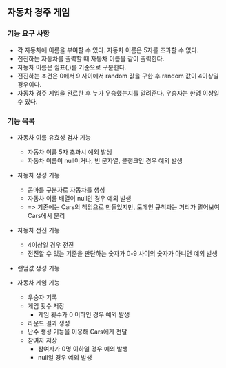 ## 자동차 경주 게임

### 기능 요구 사항

- 각 자동차에 이름을 부여할 수 있다. 자동차 이름은 5자를 초과할 수 없다.
- 전진하는 자동차를 출력할 때 자동차 이름을 같이 출력한다.
- 자동차 이름은 쉼표(,)를 기준으로 구분한다.
- 전진하는 조건은 0에서 9 사이에서 random 값을 구한 후 random 값이 4이상일 경우이다.
- 자동차 경주 게임을 완료한 후 누가 우승했는지를 알려준다. 우승자는 한명 이상일 수 있다.


### 기능 목록

- 자동차 이름 유효성 검사 기능
  - 자동차 이름 5자 초과시 예외 발생
  - 자동차 이름이 null이거나, 빈 문자열, 블랭크인 경우 예외 발생 

- 자동차 생성 기능
  - 콤마를 구분자로 자동차를 생성
  - 자동차 이름 배열이 null인 경우 예외 발생
  - => 기존에는 Cars의 책임으로 만들었지만, 도메인 규칙과는 거리가 멀어보여 Cars에서 분리

- 자동차 전진 기능
  - 4이상일 경우 전진
  - 전진할 수 있는 기준을 판단하는 숫자가 0-9 사이의 숫자가 아니면 예외 발생

- 랜덤값 생성 기능

- 자동차 게임 기능
  - 우승자 기록
  - 게임 횟수 저장 
    - 게임 횟수가 0 이하인 경우 예외 발생
  - 라운드 결과 생성
  - 난수 생성 기능을 이용해 Cars에게 전달
  - 참여자 저장
    - 참여자가 0명 이하일 경우 예외 발생
    - null일 경우 예외 발생
